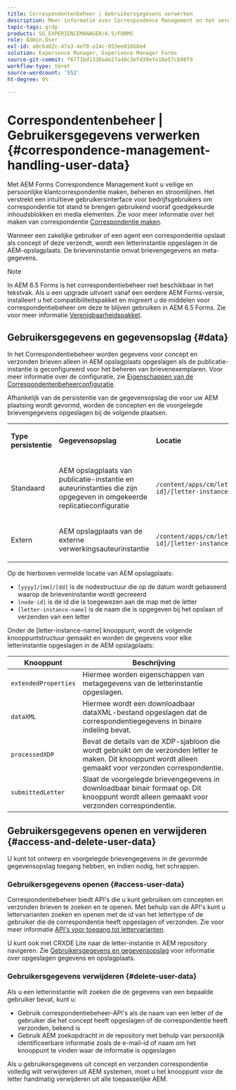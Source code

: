 ```yaml
---
title: Correspondentenbeheer | Gebruikersgegevens verwerken
description: Meer informatie over Correspondence Management en het verwerken van gebruikersgegevens in een Adobe Experience Manager Forms-omgeving.
topic-tags: grdp
products: SG_EXPERIENCEMANAGER/6.5/FORMS
role: Admin,User
exl-id: a0c6a02c-47a3-4e70-a14c-953ee016b8e4
solution: Experience Manager, Experience Manager Forms
source-git-commit: f6771bd1338a4e27a48c3efd39efe18e57cb98f9
workflow-type: tm+mt
source-wordcount: '552'
ht-degree: 0%

---
```


# Correspondentenbeheer | Gebruikersgegevens verwerken {#correspondence-management-handling-user-data}

Met AEM Forms Correspondence Management kunt u veilige en persoonlijke klantcorrespondentie maken, beheren en stroomlijnen. Het verstrekt een intuïtieve gebruikersinterface voor bedrijfsgebruikers om correspondentie tot stand te brengen gebruikend vooraf goedgekeurde inhoudsblokken en media elementen. Zie voor meer informatie over het maken van correspondentie [Correspondentie maken](/help/forms/using/create-correspondence.md).

Wanneer een zakelijke gebruiker of een agent een correspondentie opslaat als concept of deze verzendt, wordt een letterinstantie opgeslagen in de AEM-opslagplaats. De brieveninstantie omvat brievengegevens en meta-gegevens.

>[!NOTE]
>
>In AEM 6.5 Forms is het correspondentiebeheer niet beschikbaar in het tekstvak. Als u een upgrade uitvoert vanaf een eerdere AEM Forms-versie, installeert u het compatibiliteitspakket en migreert u de middelen voor correspondentiebeheer om deze te blijven gebruiken in AEM 6.5 Forms. Zie voor meer informatie [Verenigbaarheidspakket](/help/forms/using/compatibility-package.md).

## Gebruikersgegevens en gegevensopslag {#data}

In het Correspondentiebeheer worden gegevens voor concept en verzonden brieven alleen in AEM opslagplaats opgeslagen als de publicatie-instantie is geconfigureerd voor het beheren van brievenexemplaren. Voor meer informatie over de configuratie, zie [Eigenschappen van de Correspondentenbeheerconfiguratie](/help/forms/using/cm-configuration-properties.md).

Afhankelijk van de persistentie van de gegevensopslag die voor uw AEM plaatsing wordt gevormd, worden de concepten en de voorgelegde brievengegevens opgeslagen bij de volgende plaatsen.

<table>
 <tbody>
  <tr>
   <td><p><strong>Type persistentie</strong></p> </td>
   <td><p><strong>Gegevensopslag</strong></p> </td>
   <td><p><strong>Locatie</strong></p> </td>
  </tr>
  <tr>
   <td><p>Standaard</p> </td>
   <td><p>AEM opslagplaats van publicatie-instantie en auteurinstanties die zijn opgegeven in omgekeerde replicatieconfiguratie</p> </td>
   <td><p><code>/content/apps/cm/letterInstances/[yyyy]/[mm]/[dd]/[node-id]/[letter-instance-name]/</code><br /> </p> </td>
  </tr>
  <tr>
   <td><p>Extern</p> </td>
   <td><p>AEM opslagplaats van de externe verwerkingsauteurinstantie</p> </td>
   <td><p><code>/content/apps/cm/letterInstances/[yyyy]/[mm]/[dd]/[node-id]/[letter-instance-name]/</code></p> </td>
  </tr>
 </tbody>
</table>

Op de hierboven vermelde locatie van AEM opslagplaats:

* `[yyyy]/[mm]/[dd]` is de nodestructuur die op de datum wordt gebaseerd waarop de brieveninstantie wordt gecreeerd
* `[node-id]` is de id die is toegewezen aan de map met de letter
* `[letter-instance-name]` is de naam die is opgegeven bij het opslaan of verzenden van een letter

Onder de [letter-instance-name] knooppunt, wordt de volgende knooppuntstructuur gemaakt en worden de gegevens voor elke letterinstantie opgeslagen in de AEM opslagplaats:

| Knooppunt | Beschrijving |
|---|---|
| `extendedProperties` | Hiermee worden eigenschappen van metagegevens van de letterinstantie opgeslagen. |
| `dataXML` | Hiermee wordt een downloadbaar dataXML-bestand opgeslagen dat de correspondentiegegevens in binaire indeling bevat. |
| `processedXDP` | Bevat de details van de XDP-sjabloon die wordt gebruikt om de verzonden letter te maken. Dit knooppunt wordt alleen gemaakt voor verzonden correspondentie. |
| `submittedLetter` | Slaat de voorgelegde brievengegevens in downloadbaar binair formaat op. Dit knooppunt wordt alleen gemaakt voor verzonden correspondentie. |

## Gebruikersgegevens openen en verwijderen {#access-and-delete-user-data}

U kunt tot ontwerp en voorgelegde brievengegevens in de gevormde gegevensopslag toegang hebben, en indien nodig, het schrappen.

### Gebruikersgegevens openen {#access-user-data}

Correspondentiebeheer biedt API&#39;s die u kunt gebruiken om concepten en verzonden brieven te zoeken en te openen. Met behulp van de API&#39;s kunt u lettervarianten zoeken en openen met de id van het lettertype of de gebruiker die de correspondentie heeft opgeslagen of verzonden. Zie voor meer informatie [API&#39;s voor toegang tot lettervarianten](/help/forms/using/cm-apis-to-access-letter-instances.md).

U kunt ook met CRXDE Lite naar de letter-instantie in AEM repository navigeren. Zie [Gebruikersgegevens en gegevensopslag](/help/forms/using/correspondence-management-handling-user-data.md#data) voor informatie over opgeslagen gegevens en opslagplaats.

### Gebruikersgegevens verwijderen {#delete-user-data}

Als u een letterinstantie wilt zoeken die de gegevens van een bepaalde gebruiker bevat, kunt u:

* Gebruik correspondentiebeheer-API&#39;s als de naam van een letter of de gebruiker die het concept heeft opgeslagen of de correspondentie heeft verzonden, bekend is
* Gebruik AEM zoekopdracht in de repository met behulp van persoonlijk identificeerbare informatie zoals de e-mail-id of naam om het knooppunt te vinden waar de informatie is opgeslagen

Als u gebruikersgegevens uit concept en verzonden correspondentie volledig wilt verwijderen uit AEM systemen, moet u het knooppunt voor de letter handmatig verwijderen uit alle toepasselijke AEM.
